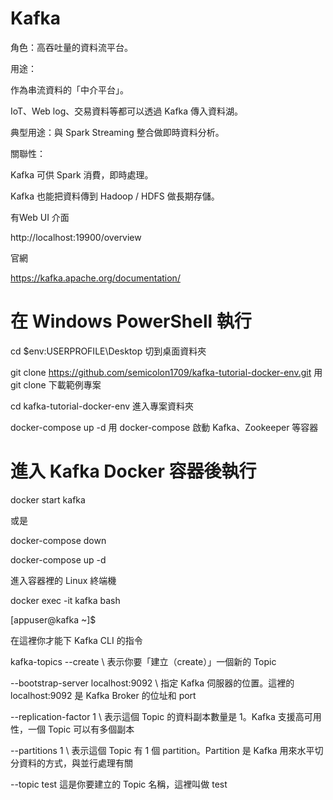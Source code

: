 # Kafka

角色：高吞吐量的資料流平台。

用途：

作為串流資料的「中介平台」。

IoT、Web log、交易資料等都可以透過 Kafka 傳入資料湖。

典型用途：與 Spark Streaming 整合做即時資料分析。

關聯性：

Kafka 可供 Spark 消費，即時處理。

Kafka 也能把資料傳到 Hadoop / HDFS 做長期存儲。

有Web UI 介面

http://localhost:19900/overview

官網

https://kafka.apache.org/documentation/

# 在 Windows PowerShell 執行 
 
cd $env:USERPROFILE\Desktop 切到桌面資料夾
 
git clone https://github.com/semicolon1709/kafka-tutorial-docker-env.git 用 git clone 下載範例專案
 
cd kafka-tutorial-docker-env 進入專案資料夾
 
docker-compose up -d 用 docker-compose 啟動 Kafka、Zookeeper 等容器

# 進入 Kafka Docker 容器後執行

docker start kafka

或是

docker-compose down

docker-compose up -d

進入容器裡的 Linux 終端機
 
docker exec -it kafka bash

[appuser@kafka ~]$     

在這裡你才能下 Kafka CLI 的指令
 
kafka-topics --create \ 表示你要「建立（create）」一個新的 Topic
 
--bootstrap-server localhost:9092 \ 指定 Kafka 伺服器的位置。這裡的 localhost:9092 是 Kafka Broker 的位址和 port
  
--replication-factor 1 \ 表示這個 Topic 的資料副本數量是 1。Kafka 支援高可用性，一個 Topic 可以有多個副本
  
--partitions 1 \ 表示這個 Topic 有 1 個 partition。Partition 是 Kafka 用來水平切分資料的方式，與並行處理有關
  
--topic test 這是你要建立的 Topic 名稱，這裡叫做 test


 
